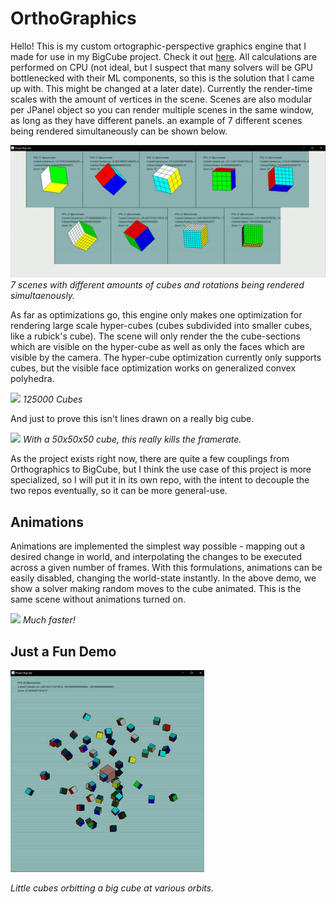 # OrthoGraphics

Hello! This is my custom ortographic-perspective graphics engine that I made for use in my BigCube project. Check it out [here](https://github.com/TheNightly/BigCube). All calculations are performed on CPU (not ideal, but I suspect that many solvers will be GPU bottlenecked with their ML components, so this is the solution that I came up with. This might be changed at a later date). Currently the render-time scales with the amount of vertices in the scene. Scenes are also modular per JPanel object so you can render multiple scenes in the same window, as long as they have different panels. an example of 7 different scenes being rendered simultaneously can be shown below. 

![](demos/scenedemo.gif)
*7 scenes with different amounts of cubes and rotations being rendered simultaenously.*

As far as optimizations go, this engine only makes one optimization for rendering large scale hyper-cubes  (cubes subdivided into smaller cubes, like a rubick's cube). The scene will only render the the cube-sections which are visible on the hyper-cube as well as only the faces which are visible by the camera. The hyper-cube optimization currently only supports cubes, but the visible face optimization works on generalized convex polyhedra.

![](demos/LargeHyperCubeDemo.gif)
*125000 Cubes*

And just to prove this isn't lines drawn on a really big cube.

![](demos/AnimationDemo.gif)
*With a 50x50x50 cube, this really kills the framerate.*

 As the project exists right now, there are quite a few couplings from Orthographics to BigCube, but I think the use case of this project is more specialized, so I will put it in its own repo, with the intent to decouple the two repos eventually, so it can be more general-use.

## Animations
Animations are implemented the simplest way possible - mapping out a desired change in world, and interpolating the changes to be executed across a given number of frames. With this formulations, animations can be easily disabled, changing the world-state instantly. In the above demo, we show a solver making random moves to the cube animated. This is the same scene without animations turned on. 

![](demos/NoAnimationDemo.gif)
*Much faster!*

## Just a Fun Demo
![](demos/fundemo.gif)

*Little cubes orbitting a big cube at various orbits.*

